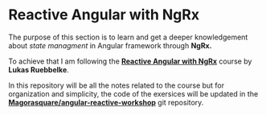 # Reactive Angular with NgRx

The purpose of this section is to learn and get a deeper knowledgement about *state managment* in Angular framework through **NgRx.**

To achieve that I am following the **[Reactive Angular with NgRx](https://frontendmasters.com/courses/angular-reactive/)** course by **Lukas Ruebbelke**.

In this repository will be all the notes related to the course but for organization and simplicity, the code of the exersices will be updated in the **[Magorasquare/angular-reactive-workshop](https://github.com/Magorasquare/angular-reactive-workshop)** git repository.